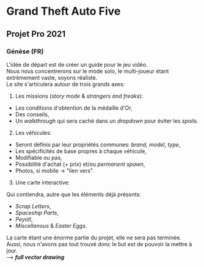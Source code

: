 # Grand Theft Auto Five

## Projet Pro 2021

### Génèse (FR)

L'idée de départ est de créer un guide pour le jeu vidéo.  
Nous nous concentrerons sur le mode solo, le multi-joueur étant extrèmement vaste, soyons réaliste.  
Le site s'articulera autour de trois grands axes:  

1. Les missions (*story mode* & *strangers and freaks*):

- Les conditions d'obtention de la médaille d'Or,  
- Des conseils,  
- Un *walkthrough* qui sera caché dans un *dropdown* pour éviter les *spoils*.  

2. Les véhicules:  

- Seront définis par leur propriétés communes: *brand*, *model*, *type*,  
- Les spécificités de base propres à chaque véhicule,  
- Modifiable ou pas,  
- Possibilité d'achat (+ prix) et/ou *permanent spawn*,  
- Photos, si mobile -> "lien vers".  

3. Une carte interactive:  

Qui contiendra, autre que les éléments déjà présents:  

- *Scrap Letters*,  
- *Spaceship Parts*,  
- *Peyotl*,  
- *Miscellanous* & *Easter Eggs*.  

La carte étant une énorme partie du projet, elle ne sera pas terminée.  
Aussi, nous n'avons pas tout trouvé donc le but est de pouvoir la mettre à jour.  
--> **_full vector drawing_**  